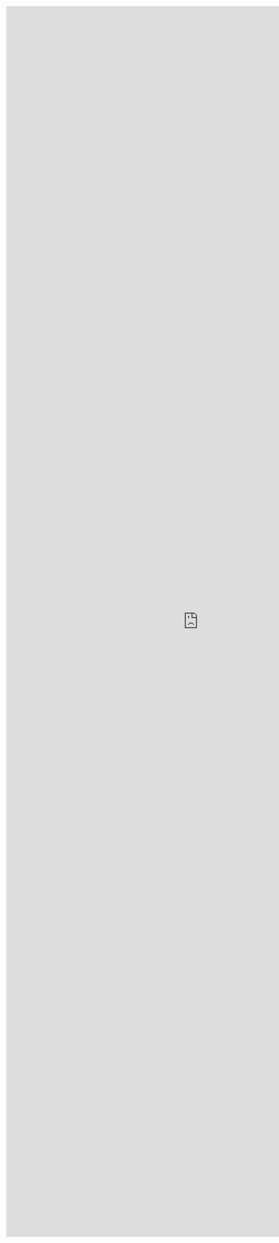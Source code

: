 <iframe allowtransparency="true" frameborder="0" scrolling="no" src="http://udsfoundation.webs.com/tools" style="border: none; height: 3300px; width: 1030px;"> </iframe>

